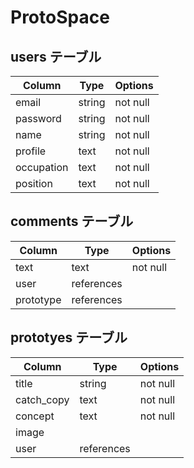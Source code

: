 # ProtoSpace

## users テーブル

| Column     | Type   | Options  |
| ---------- | ------ | -------- |
| email      | string | not null |
| password   | string | not null |
| name       | string | not null |
| profile    | text   | not null |
| occupation | text   | not null |
| position   | text   | not null |

## comments テーブル

| Column    | Type       | Options  |
| --------- | ---------- | -------- |
| text      | text       | not null |
| user      | references |  |
| prototype | references |  |

## prototyes テーブル

| Column     | Type       | Options  |
| ---------- | ---------- | -------- |
| title      | string     | not null |
| catch_copy | text       | not null |
| concept    | text       | not null |
| image      |  |  |
| user       | references |  |
